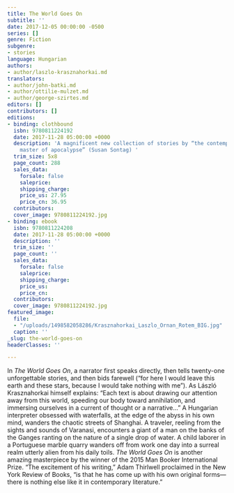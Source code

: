 ```yaml
---
title: The World Goes On
subtitle: ''
date: 2017-12-05 00:00:00 -0500
series: []
genre: Fiction
subgenre:
- stories
language: Hungarian
authors:
- author/laszlo-krasznahorkai.md
translators:
- author/john-batki.md
- author/ottilie-mulzet.md
- author/george-szirtes.md
editors: []
contributors: []
editions:
- binding: clothbound
  isbn: 9780811224192
  date: 2017-11-28 05:00:00 +0000
  description: 'A magnificent new collection of stories by “the contemporary Hungarian
    master of apocalypse” (Susan Sontag) '
  trim_size: 5x8
  page_count: 288
  sales_data:
    forsale: false
    saleprice: 
    shipping_charge: 
    price_us: 27.95
    price_cn: 36.95
  contributors: 
  cover_image: 9780811224192.jpg
- binding: ebook
  isbn: 9780811224208
  date: 2017-11-28 05:00:00 +0000
  description: ''
  trim_size: ''
  page_count: ''
  sales_data:
    forsale: false
    saleprice: 
    shipping_charge: 
    price_us: 
    price_cn: 
  contributors: 
  cover_image: 9780811224192.jpg
featured_image:
  file:
  - "/uploads/1498582058286/Krasznahorkai_Laszlo_Ornan_Rotem_BIG.jpg"
  caption: ''
_slug: the-world-goes-on
headerClasses: ''

---
```

In _The World Goes On_, a narrator first speaks directly, then tells twenty-one unforgettable stories, and then bids farewell (“for here I would leave this earth and these stars, because I would take nothing with me”). As László Krasznahorkai himself explains: “Each text is about drawing our attention away from this world, speeding our body toward annihilation, and immersing ourselves in a current of thought or a narrative...” A Hungarian interpreter obsessed with waterfalls, at the edge of the abyss in his own mind, wanders the chaotic streets of Shanghai. A traveler, reeling from the sights and sounds of Varanasi, encounters a giant of a man on the banks of the Ganges ranting on the nature of a single drop of water. A child laborer in a Portuguese marble quarry wanders off from work one day into a surreal realm utterly alien from his daily toils. _The World Goes On_ is another amazing masterpiece by the winner of the 2015 Man Booker International Prize. “The excitement of his writing,” Adam Thirlwell proclaimed in the New York Review of Books, “is that he has come up with his own original forms—there is nothing else like it in contemporary literature.”
